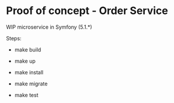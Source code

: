 # Proof of concept - Order Service
WIP microservice in Symfony (5.1.*)

Steps:
- make build

- make up

- make install 

- make migrate 

- make test
